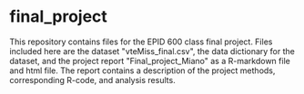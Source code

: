 # final_project
This repository contains files for the EPID 600 class final project. Files included here are the dataset "vteMiss_final.csv", the data dictionary for the dataset, and the project report "Final_project_Miano" as a R-markdown file and html file. The report contains a description of the project methods, corresponding R-code, and analysis results. 
